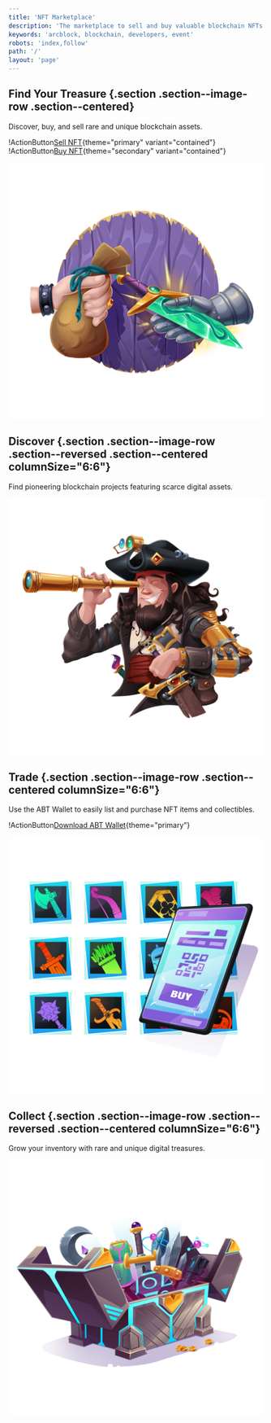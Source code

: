 ```yaml
---
title: 'NFT Marketplace'
description: 'The marketplace to sell and buy valuable blockchain NFTs'
keywords: 'arcblock, blockchain, developers, event'
robots: 'index,follow'
path: '/'
layout: 'page'
---
```


<style>.section { padding: 0; }</style>

## Find Your Treasure {.section .section--image-row .section--centered}

Discover, buy, and sell rare and unique blockchain assets.

!ActionButton[Sell NFT](/en/offers/create){theme="primary" variant="contained"}
!ActionButton[Buy NFT](/en/offers){theme="secondary" variant="contained"}

![](./images/hero.png)

## Discover {.section .section--image-row .section--reversed .section--centered columnSize="6:6"}

Find pioneering blockchain projects featuring scarce digital assets.

![](./images/discover.png)

## Trade {.section .section--image-row .section--centered columnSize="6:6"}

Use the ABT Wallet to easily list and purchase NFT items and collectibles.

!ActionButton[Download ABT Wallet](https://www.abtwallet.io){theme="primary"}

![](./images/trade.png)

## Collect {.section .section--image-row .section--reversed .section--centered columnSize="6:6"}

Grow your inventory with rare and unique digital treasures.

![](./images/collect.png)
